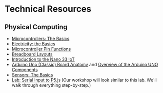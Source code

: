 # Technical Resources

## Physical Computing
- [Microcontrollers: The Basics](https://itp.nyu.edu/physcomp/lessons/microcontrollers-the-basics/)
- [Electricity: the Basics](https://itp.nyu.edu/physcomp/lessons/electronics/electricity-the-basics/)
- [Microcontroller Pin Functions](https://itp.nyu.edu/physcomp/resources/microcontroller-pin-functions/)
- [Breadboard Layouts](https://itp.nyu.edu/physcomp/labs/breadboard-layouts/)
- [Introduction to the Nano 33 IoT](https://itp.nyu.edu/physcomp/introduction-to-the-nano-33-iot/)
- [Arduino Uno (Classic) Board Anatomy](https://docs.arduino.cc/tutorials/uno-rev3/BoardAnatomy) and [Overview of the Arduino UNO Components](https://docs.arduino.cc/tutorials/uno-rev3/intro-to-board)
- [Sensors: The Basics](https://itp.nyu.edu/physcomp/lessons/sensors-the-basics/)
- [Lab: Serial Input to P5.js](https://itp.nyu.edu/physcomp/labs/labs-serial-communication/lab-serial-input-to-the-p5-js-ide/) (Our workshop will look similar to this lab. We'll walk through everything step-by-step.)